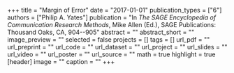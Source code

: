 +++
title = "Margin of Error"
date = "2017-01-01"
publication_types = ["6"]
authors = ["Philip A. Yates"]
publication = "In _The SAGE Encyclopedia of Communication Research Methods_, Mike Allen (Ed.), SAGE Publications: Thousand Oaks, CA, 904--905"
abstract = ""
abstract_short = ""
image_preview = ""
selected = false
projects = []
tags = []
url_pdf = ""
url_preprint = ""
url_code = ""
url_dataset = ""
url_project = ""
url_slides = ""
url_video = ""
url_poster = ""
url_source = ""
math = true
highlight = true
[header]
image = ""
caption = ""
+++
